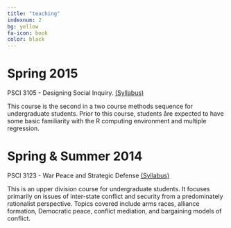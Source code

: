 ```yaml
---
title: "teaching"
indexnum: 2
bg: yellow
fa-icon: book
color: black
---
```


# Spring 2015
PSCI 3105 - Designing Social Inquiry. [(Syllabus)](assets/cook_psci3105_syllabus.pdf)

This course is the second in a two course methods sequence for undergraduate
students. Prior to this course, students åre expected to have some basic
familiarity with the R computing environment and multiple regression.

# Spring & Summer 2014
PSCI 3123 - War Peace and Strategic Defense [(Syllabus)](assets/cook_psci3123_syllabus.pdf)

This is an upper division course for undergraduate students. It focuses
primarily on issues of inter-state conflict and security from a predominately
rationalist perspective. Topics covered include arms races, alliance formation,
Democratic peace, conflict mediation, and bargaining models of conflict.
